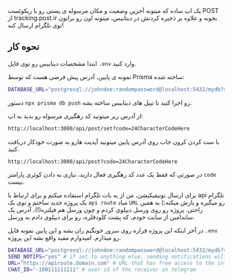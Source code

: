 یک اپ ساده که میتونه آخرین وضعیت و مکان مرسوله ی پستی رو با ریکوئست POST از tracking.post.ir بخونه و علاوه بر ذخیره کردنش در دیتابیس، میتونه اون رو براتون توی تلگرام ارسال کنه!

## نحوه کار

ابتدا مشخصات دیتابیس رو توی فایل `.env` وارد کنید.

نمونه ی پایین، آدرس پیش فرضی هست که توسط Prisma ساخته شده:

```bash
DATABASE_URL="postgresql://johndoe:randompassword@localhost:5432/mydb?schema=public"
```
دستور `npx prisma db push` رو اجرا کنید تا تیبل های دیتابیس ساخته بشه.

از آدرس زیر میتونید کد رهگیری مرسوله رو بدید  به اپ:
```bash
http://localhost:3000/api/post/set?code=24CharacterCodeHere
```

با ست کردن کرون جاب روی آدرس پایین میتونید آپدیت هارو به صورت خودکار دریافت کنید.

```bash
http://localhost:3000/api/post?code=24CharacterCodeHere
```

در صورتی که فقط یک عدد کد رهگیری فعال دارید، نیازی به دادن کوئری پارامتر `code` نیست.

برای ارسال نوتیفیکیشن، من از یه بات تلگرام استفاده میکنم و برای ارتباط با api تلگرام یک پروژه جدید ساختم و توی یک `api route` میاد `URL` رو میگیره و بازش میکنه:) به همین راحتی.
پروژه رو روی ورسل دیپلوی کردم و چون ورسل هم فیلتره(!)، آدرس یک سابدامین از سایت خودم، که پشت کلودفلره، رو برای دیپلوی دادم به ورسل.

در آخر اینکه این پروژه قراره روی سرور خونگیم ران بشه و این پایین نمونه فایل `.env` رو میذارم. امیدوارم مفید واقع بشه این پروژه.

```bash
DATABASE_URL="postgresql://johndoe:randompassword@localhost:5432/mydb?schema=public"
SEND_NOTIFS="yes" # if set to anything else, sending notifications will be disabled.
URL="https://apiroute.domain.com" # URL that has free access to the internet and will send the notification via telegram api
CHAT_ID="-100111111111" # user id of the receiver on telegram
```
